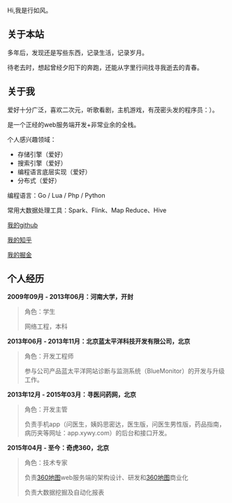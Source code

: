 
Hi,我是行如风。

## 关于本站

多年后，发现还是写些东西，记录生活，记录岁月。

待老去时，想起曾经夕阳下的奔跑，还能从字里行间找寻我逝去的青春。




## 关于我

爱好十分广泛，喜欢二次元，听歌看剧，主机游戏，有茂密头发的程序员：）。

是一个正经的web服务端开发+非常业余的全栈。


个人感兴趣领域：

* 存储引擎（爱好）
* 搜索引擎（爱好）
* 编程语言底层实现（爱好）
* 分布式（爱好）

编程语言：Go / Lua / Php / Python

常用大数据处理工具：Spark、Flink、Map Reduce、Hive

[我的github](https://github.com/TheFutureIsOurs)

[我的知乎](https://www.zhihu.com/people/xingrufeng)

[我的掘金](https://juejin.cn/user/3350967174039768)


## 个人经历

**2009年09月 - 2013年06月：河南大学，开封**

> 角色：学生
> 
> 网络工程，本科

**2013年06月 - 2013年11月：北京蓝太平洋科技开发有限公司，北京**

> 角色：开发工程师
> 
> 参与公司产品蓝太平洋网站诊断与监测系统（BlueMonitor）的开发与升级工作。

**2013年12月 - 2015年03月：寻医问药网，北京**

> 角色：开发主管
> 
> 负责手机app（问医生，姨妈思密达，医生版，问医生男性版，药品指南，病历夹等网址：app.xywy.com）的后台和接口开发。

**2015年04月 - 至今：奇虎360，北京**

> 角色：技术专家
> 
> 负责[360地图](https://ditu.so.com)web服务端的架构设计、研发和[360地图](https://ditu.so.com)商业化
> 
> 负责大数据挖掘及自动化报表






